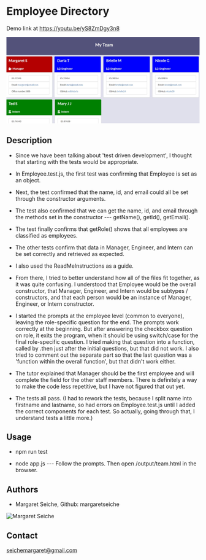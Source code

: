 # Employee Directory

Demo link at https://youtu.be/yS8ZmDgy3n8

![tes](/Develop/output/EmployeeDirectory.JPG)

## Description

* Since we have been talking about 'test driven development', I thought that starting with the tests would be appropriate.

- In Employee.test.js, the first test was confirming that Employee is set as an object.
- Next, the test confirmed that the name, id, and email could all be set through the constructor arguments.  
- The test also confirmed that we can get the name, id, and email through the methods set in the constructor --- getName(), getId(), getEmail().
- The test finally confirms that getRole() shows that all employees are classified as employees.

- The other tests confirm that data in Manager, Engineer, and Intern can be set correctly and retrieved as expected.

* I also used the ReadMeInstructions as a guide.

* From there, I tried to better understand how all of the files fit together, as it was quite confusing.  I understood that Employee would be the overall constructor, that Manager, Engineer, and Intern would be subtypes / constructors, and that each person would be an instance of Manager, Engineer, or Intern constructor.  

* I started the prompts at the employee level (common to everyone), leaving the role-specific question for the end.  The prompts work correctly at the beginning.  But after answering the checkbox question on role, it exits the program, when it should be using switch/case for the final role-specific question.  I tried making that question into a function, called by .then just after the initial questions, but that did not work.  I also tried to comment out the separate part so that the last question was a 'function within the overall function', but that didn't work either.

* The tutor explained that Manager should be the first employee and will complete the field for the other staff members.  There is definitely a way to make the code less repetitive, but I have not figured that out yet.

* The tests all pass.  (I had to rework the tests, because I split name into firstname and lastname, so had errors on Employee.test.js until I added the correct components for each test.  So actually, going through that, I understand tests a little more.)

## Usage

* npm run test

* node app.js --- Follow the prompts.  Then open /output/team.html in the browser.

## Authors
* Margaret Seiche, Github: margaretseiche
<img alt="Margaret Seiche" src="https://avatars.githubusercontent.com/margaretseiche?s=200" width="200" height="200">

## Contact
seichemargaret@gmail.com
